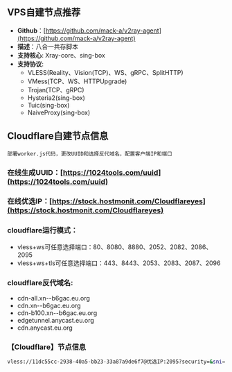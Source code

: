## VPS自建节点推荐
+ **Github**：[https://github.com/mack-a/v2ray-agent](https://github.com/mack-a/v2ray-agent)
+ **描述**：八合一共存脚本
+ **支持核心**: Xray-core、sing-box 
+ **支持协议**:
    + VLESS(Reality、Vision(TCP)、WS、gRPC、SplitHTTP)
    + VMess(TCP、WS、HTTPUpgrade)
    + Trojan(TCP、gRPC)
    + Hysteria2(sing-box)
    + Tuic(sing-box)
    + NaiveProxy(sing-box)


## Cloudflare自建节点信息
```部署worker.js代码，更改UUID和选择反代域名，配置客户端IP和端口```

### **在线生成UUID**：[https://1024tools.com/uuid](https://1024tools.com/uuid)
### **在线优选IP**：[https://stock.hostmonit.com/Cloudflareyes](https://stock.hostmonit.com/Cloudflareyes)

### cloudflare运行模式：
+ vless+ws可任意选择端口：80、8080、8880、2052、2082、2086、2095
+ vless+ws+tls可任意选择端口：443、8443、2053、2083、2087、2096

### cloudflare反代域名:
+ cdn-all.xn--b6gac.eu.org
+ cdn.xn--b6gac.eu.org
+ cdn-b100.xn--b6gac.eu.org
+ edgetunnel.anycast.eu.org
+ cdn.anycast.eu.org

### 【Cloudflare】节点信息
```bash
vless://11dc55cc-2938-40a5-bb23-33a87a9de6f7@优选IP:2095?security=&sni=vless.ztonlly.workers.dev&fp=randomized&type=ws&path=/?ed%3D2048&host=vless.ztonlly.workers.dev&encryption=none#vless.ztonlly.workers.dev
```

